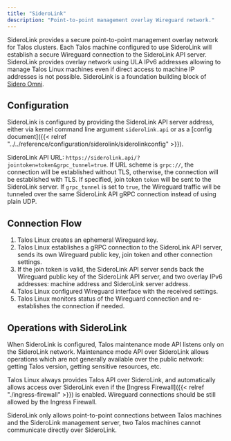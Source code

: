 ```yaml
---
title: "SideroLink"
description: "Point-to-point management overlay Wireguard network."
---
```


SideroLink provides a secure point-to-point management overlay network for Talos clusters.
Each Talos machine configured to use SideroLink will establish a secure Wireguard connection to the SideroLink API server.
SideroLink provides overlay network using ULA IPv6 addresses allowing to manage Talos Linux machines even if direct access to machine IP addresses is not possible.
SideroLink is a foundation building block of [Sidero Omni](https://www.siderolabs.com/platform/saas-for-kubernetes/).

## Configuration

SideroLink is configured by providing the SideroLink API server address, either via kernel command line argument `siderolink.api` or as a [config document]({{< relref "../../reference/configuration/siderolink/siderolinkconfig" >}}).

SideroLink API URL: `https://siderolink.api/?jointoken=token&grpc_tunnel=true`.
If URL scheme is `grpc://`, the connection will be established without TLS, otherwise, the connection will be established with TLS.
If specified, join token `token` will be sent to the SideroLink server.
If `grpc_tunnel` is set to `true`, the Wireguard traffic will be tunneled over the same SideroLink API gRPC connection instead of using plain UDP.

## Connection Flow

1. Talos Linux creates an ephemeral Wireguard key.
2. Talos Linux establishes a gRPC connection to the SideroLink API server, sends its own Wireguard public key, join token and other connection settings.
3. If the join token is valid, the SideroLink API server sends back the Wireguard public key of the SideroLink API server, and two overlay IPv6 addresses: machine address and SideroLink server address.
4. Talos Linux configured Wireguard interface with the received settings.
5. Talos Linux monitors status of the Wireguard connection and re-establishes the connection if needed.

## Operations with SideroLink

When SideroLink is configured, Talos maintenance mode API listens only on the SideroLink network.
Maintenance mode API over SideroLink allows operations which are not generally available over the public network: getting Talos version, getting sensitive resources, etc.

Talos Linux always provides Talos API over SideroLink, and automatically allows access over SideroLink even if the [Ingress Firewall]({{< relref "./ingress-firewall" >}}) is enabled.
Wireguard connections should be still allowed by the Ingress Firewall.

SideroLink only allows point-to-point connections between Talos machines and the SideroLink management server, two Talos machines cannot communicate directly over SideroLink.
